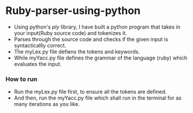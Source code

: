 # Ruby-parser-using-python
- Using python's *ply* library, I have built a python program that takes in your input(Ruby source code) and tokenizes it.
- Parses through the source code and checks if the given input is syntacticallly correct.
- The myLex.py file defiens the tokens and keywords.
- While myYacc.py file defines the grammar of the language (ruby) which evaluates the input.

### How to run
- Run the myLex.py file first, to ensure all the tokens are defined.
- And then, run the myYacc.py file which shall run in the terminal for as many iterations as you like.
